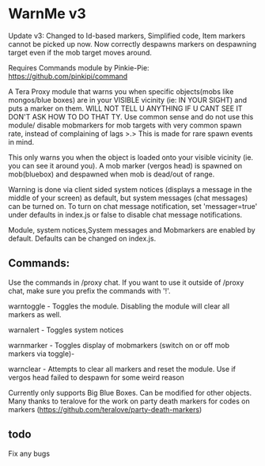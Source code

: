 # WarnMe v3
Update v3: Changed to Id-based markers, Simplified code, Item markers cannot be picked up now. Now correctly despawns markers on despawning target even if the mob target moves around. 

Requires Commands module by Pinkie-Pie: https://github.com/pinkipi/command

A Tera Proxy module that warns you when specific objects(mobs like mongos/blue boxes) are in your VISIBLE vicinity (ie: IN YOUR SIGHT) and puts a marker on them. WILL NOT TELL U ANYTHING IF U CANT SEE IT DON'T ASK HOW TO DO THAT TY. Use common sense and do not use this module/ disable mobmarkers for mob targets with very common spawn rate, instead of complaining of lags >.> This is made for rare spawn events in mind.

This only warns you when the object is loaded onto your visible vicinity (ie. you can see it around you). A mob marker (vergos head) is spawned on mob(bluebox) and despawned when mob is dead/out of range. 

Warning is done via client sided system notices (displays a message in the middle of your screen) as default, but system messages (chat messages) can be turned on. To turn on chat message notification, set 'messager=true' under defaults in index.js or false to disable chat message notifications.

Module, system notices,System messages and Mobmarkers are enabled by default. Defaults can be changed on index.js.

## Commands:
Use the commands in /proxy chat. If you want to use it outside of /proxy chat, make sure you prefix the commands with '!'.

warntoggle - Toggles the module. Disabling the module will clear all markers as well.

warnalert - Toggles system notices

warnmarker - Toggles display of mobmarkers (switch on or off mob markers via toggle)-

warnclear - Attempts to clear all markers and reset the module. Use if vergos head failed to despawn for some weird reason

Currently only supports Big Blue Boxes. Can be modified for other objects.
Many thanks to teralove for the work on party death markers for codes on markers (https://github.com/teralove/party-death-markers)

## todo
Fix any bugs
